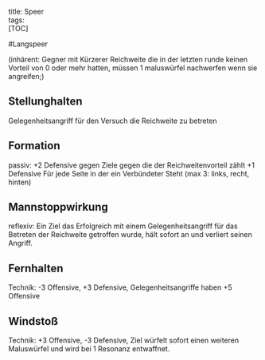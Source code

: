 title: Speer  
tags:   
[TOC]

#Langspeer

(inhärent: Gegner mit Kürzerer Reichweite die in der letzten runde keinen Vorteil von 0 oder mehr hatten, müssen 1 maluswürfel nachwerfen wenn sie angreifen;)

## Stellunghalten
Gelegenheitsangriff für den Versuch die Reichweite zu betreten

## Formation 
passiv: +2 Defensive gegen Ziele gegen die der Reichweitenvorteil zählt
+1 Defensive Für jede Seite in der ein Verbündeter Steht (max 3: links, recht, hinten)

## Mannstoppwirkung
reflexiv: Ein Ziel das Erfolgreich mit einem Gelegenheitsangriff für das Betreten der Reichweite getroffen wurde, hält sofort an und verliert seinen Angriff.

## Fernhalten
Technik: -3 Offensive, +3 Defensive, Gelegenheitsangriffe haben +5 Offensive

## Windstoß
Technik: +3 Offensive, -3 Defensive, Ziel würfelt sofort einen weiteren Maluswürfel und wird bei 1 Resonanz entwaffnet.

